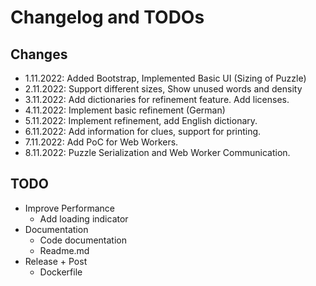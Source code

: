 # Changelog and TODOs

## Changes
* 1.11.2022: Added Bootstrap, Implemented Basic UI (Sizing of Puzzle)
* 2.11.2022: Support different sizes, Show unused words and density
* 3.11.2022: Add dictionaries for refinement feature. Add licenses. 
* 4.11.2022: Implement basic refinement (German)
* 5.11.2022: Implement refinement, add English dictionary.
* 6.11.2022: Add information for clues, support for printing.
* 7.11.2022: Add PoC for Web Workers.
* 8.11.2022: Puzzle Serialization and Web Worker Communication.

## TODO
* Improve Performance
  * Add loading indicator
* Documentation
  * Code documentation
  * Readme.md
* Release + Post
  * Dockerfile
